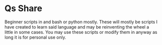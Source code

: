 # Qs Share
Beginner scripts in and bash or python mostly.  These will mostly be scripts I have created to learn said language and may be reinventing the wheel a little in some cases.  You may use these scripts or modify them in anyway as long it is for personal use only. 
